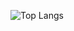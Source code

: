![Top Langs](https://github-readme-stats.vercel.app/api/top-langs/?username=dangerous-tac0s&layout=donut)
